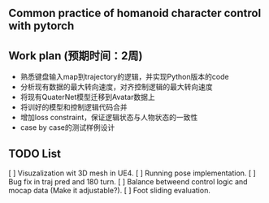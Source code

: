 ## Common practice of homanoid character control with pytorch

## Work plan (预期时间：2周)
- 熟悉键盘输入map到trajectory的逻辑，并实现Python版本的code
- 分析现有数据的最大转向速度，对齐控制逻辑的最大转向速度
- 将现有QuaterNet模型迁移到Avatar数据上
- 将训好的模型和控制逻辑代码合并
- 增加loss constraint，保证逻辑状态与人物状态的一致性
- case by case的测试样例设计

## TODO List

[ ] Visuzalization wit 3D mesh in UE4.
[ ] Running pose implementation.
[ ] Bug fix in traj pred and 180 turn.
[ ] Balance betweend control logic and mocap data (Make it adjustable?).
[ ] Foot sliding evaluation.
